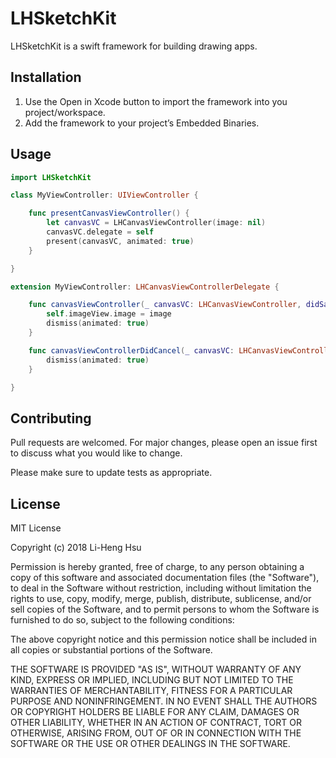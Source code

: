 # LHSketchKit

LHSketchKit is a swift framework for building drawing apps.

## Installation

1. Use the Open in Xcode button to import the framework into you project/workspace.
2. Add the framework to your project’s Embedded Binaries.

## Usage

```swift
import LHSketchKit

class MyViewController: UIViewController {

    func presentCanvasViewController() {
        let canvasVC = LHCanvasViewController(image: nil)
        canvasVC.delegate = self
        present(canvasVC, animated: true)
    }

}

extension MyViewController: LHCanvasViewControllerDelegate {

    func canvasViewController(_ canvasVC: LHCanvasViewController, didSave image: UIImage) {
        self.imageView.image = image
        dismiss(animated: true)
    }

    func canvasViewControllerDidCancel(_ canvasVC: LHCanvasViewController) {
        dismiss(animated: true)
    }

}
```

## Contributing
Pull requests are welcomed. For major changes, please open an issue first to discuss what you would like to change.

Please make sure to update tests as appropriate.

## License

MIT License

Copyright (c) 2018 Li-Heng Hsu

Permission is hereby granted, free of charge, to any person obtaining a copy
of this software and associated documentation files (the "Software"), to deal
in the Software without restriction, including without limitation the rights
to use, copy, modify, merge, publish, distribute, sublicense, and/or sell
copies of the Software, and to permit persons to whom the Software is
furnished to do so, subject to the following conditions:

The above copyright notice and this permission notice shall be included in all
copies or substantial portions of the Software.

THE SOFTWARE IS PROVIDED "AS IS", WITHOUT WARRANTY OF ANY KIND, EXPRESS OR
IMPLIED, INCLUDING BUT NOT LIMITED TO THE WARRANTIES OF MERCHANTABILITY,
FITNESS FOR A PARTICULAR PURPOSE AND NONINFRINGEMENT. IN NO EVENT SHALL THE
AUTHORS OR COPYRIGHT HOLDERS BE LIABLE FOR ANY CLAIM, DAMAGES OR OTHER
LIABILITY, WHETHER IN AN ACTION OF CONTRACT, TORT OR OTHERWISE, ARISING FROM,
OUT OF OR IN CONNECTION WITH THE SOFTWARE OR THE USE OR OTHER DEALINGS IN THE
SOFTWARE.
